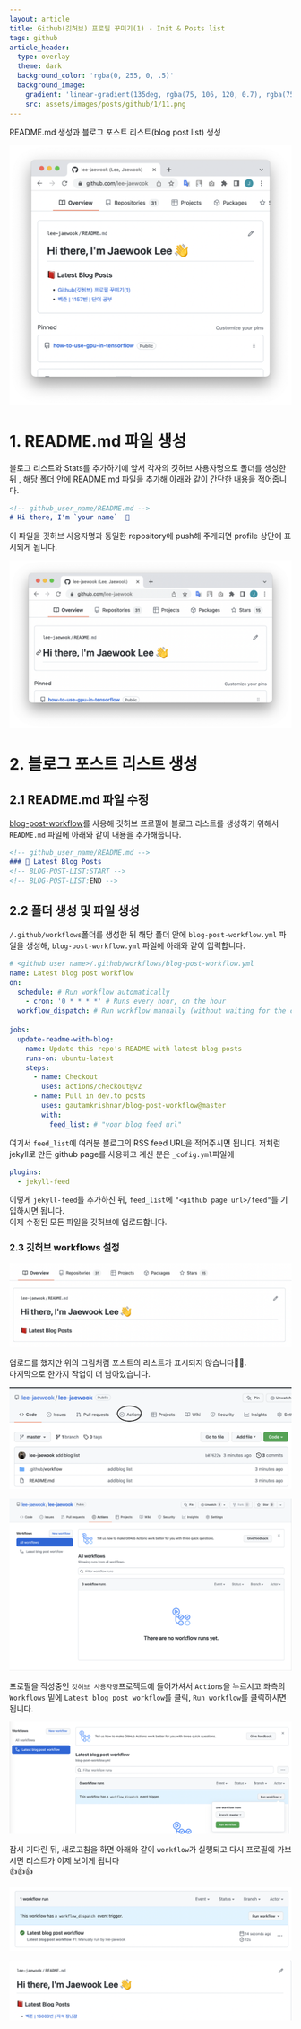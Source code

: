 ```yaml
---
layout: article
title: Github(깃허브) 프로필 꾸미기(1) - Init & Posts list
tags: github
article_header:
  type: overlay
  theme: dark
  background_color: 'rgba(0, 255, 0, .5)'
  background_image:
    gradient: 'linear-gradient(135deg, rgba(75, 106, 120, 0.7), rgba(75, 106, 120, 1.0))'
    src: assets/images/posts/github/1/11.png
---
```

README.md 생성과 블로그 포스트 리스트(blog post list) 생성

![](/assets/images/posts/github/1/11.png)

<!--more-->
# 1. README.md 파일 생성
블로그 리스트와 Stats를 추가하기에 앞서 각자의 깃허브 사용자명으로 폴더를 생성한 뒤 , 해당 폴더 안에 README.md 파일을 추가해 아래와 같이 간단한 내용을 적어줍니다.
```markdown
<!-- github_user_name/README.md -->
# Hi there, I'm `your name`  👋 
```

이 파일을 깃허브 사용자명과 동일한 repository에 push해 주게되면 profile 상단에 표시되게 됩니다.

![](/assets/images/posts/github/1/4.png)

# 2. 블로그 포스트 리스트 생성
## 2.1 README.md 파일 수정
[blog-post-workflow](https://github.com/gautamkrishnar/blog-post-workflow)를 사용해 깃허브 프로필에 블로그 리스트를 생성하기 위해서 `README.md` 파일에 아래와 같이 내용을 추가해줍니다.

```markdown
<!-- github_user_name/README.md -->
### 📕 Latest Blog Posts
<!-- BLOG-POST-LIST:START -->
<!-- BLOG-POST-LIST:END -->
```

## 2.2 폴더 생성 및 파일 생성
`/.github/workflows`폴더를 생성한 뒤 해당 폴더 안에 `blog-post-workflow.yml` 파일을 생성해, `blog-post-workflow.yml` 파일에 아래와 같이 입력합니다.

```yml
# <github user name>/.github/workflows/blog-post-workflow.yml
name: Latest blog post workflow
on:
  schedule: # Run workflow automatically
    - cron: '0 * * * *' # Runs every hour, on the hour
  workflow_dispatch: # Run workflow manually (without waiting for the cron to be called), through the Github Actions Workflow page directly

jobs:
  update-readme-with-blog:
    name: Update this repo's README with latest blog posts
    runs-on: ubuntu-latest
    steps:
      - name: Checkout
        uses: actions/checkout@v2
      - name: Pull in dev.to posts
        uses: gautamkrishnar/blog-post-workflow@master
        with: 
          feed_list: # "your blog feed url"
```

여기서 `feed_list`에 여러분 블로그의 RSS feed URL을 적어주시면 됩니다. 저처럼 jekyll로 만든 github page를 사용하고 계신 분은 `_cofig.yml`파일에 

```yml
plugins:
  - jekyll-feed
```

이렇게 `jekyll-feed`를 추가하신 뒤, `feed_list`에 `"<github page url>/feed"`를 기입하시면 됩니다.  
이제 수정된 모든 파일을 깃허브에 업로드합니다.

### 2.3 깃허브 workflows 설정

![](/assets/images/posts/github/1/5.png)

업로드를 했지만 위의 그림처럼 포스트의 리스트가 표시되지 않습니다🤦‍♂️.   
마지막으로 한가지 작업이 더 남아있습니다.  

![](/assets/images/posts/github/1/6.png)

![](/assets/images/posts/github/1/7.png)

프로필을 작성중인 `깃허브 사용자명`프로젝트에 들어가셔서 `Actions`을 누르시고 좌측의 `Workflows` 밑에 `Latest blog post workflow`를 클릭, `Run workflow`를 클릭하시면 됩니다.

![](/assets/images/posts/github/1/8.png)

잠시 기다린 뒤, 새로고침을 하면 아래와 같이 `workflow`가 실행되고 다시 프로필에 가보시면 리스트가 이제 보이게 됩니다  
👍👍👍

![](/assets/images/posts/github/1/9.png)

![](/assets/images/posts/github/1/10.png)